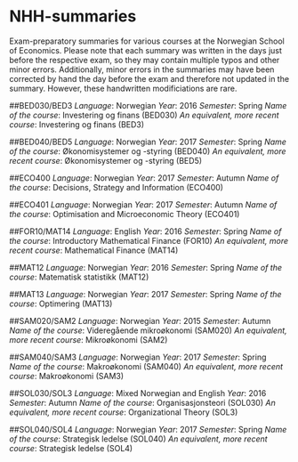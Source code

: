 # NHH-summaries
Exam-preparatory summaries for various courses at the Norwegian School of Economics. Please note that each summary was written in the days just before the respective exam, so they may contain multiple typos and other minor errors. Additionally, minor errors in the summaries may have been corrected by hand the day before the exam and therefore not updated in the summary. However, these handwritten modificiations are rare.

##BED030/BED3
*Language*: Norwegian
*Year*: 2016
*Semester*: Spring
*Name of the course*: Investering og finans (BED030)
*An equivalent, more recent course*: Investering og finans (BED3)

##BED040/BED5
*Language*: Norwegian
*Year*: 2017
*Semester*: Spring
*Name of the course*: Økonomisystemer og -styring (BED040)
*An equivalent, more recent course*: Økonomisystemer og -styring (BED5)

##ECO400
*Language*: Norwegian
*Year*: 2017
*Semester*: Autumn
*Name of the course*: Decisions, Strategy and Information (ECO400)

##ECO401
*Language*: Norwegian
*Year*: 2017
*Semester*: Autumn
*Name of the course*: Optimisation and Microeconomic Theory (ECO401)

##FOR10/MAT14
*Language*: English
*Year*: 2016
*Semester*: Spring
*Name of the course*: Introductory Mathematical Finance (FOR10)
*An equivalent, more recent course*: Mathematical Finance (MAT14)

##MAT12
*Language*: Norwegian
*Year*: 2016
*Semester*: Spring
*Name of the course*: Matematisk statistikk (MAT12)

##MAT13
*Language*: Norwegian
*Year*: 2017
*Semester*: Spring
*Name of the course*: Optimering (MAT13)

##SAM020/SAM2
*Language*: Norwegian
*Year*: 2015
*Semester*: Autumn
*Name of the course*: Videregående mikroøkonomi (SAM020)
*An equivalent, more recent course*: Mikroøkonomi (SAM2)

##SAM040/SAM3
*Language*: Norwegian
*Year*: 2017
*Semester*: Spring
*Name of the course*: Makroøkonomi (SAM040)
*An equivalent, more recent course*: Makroøkonomi (SAM3)

##SOL030/SOL3
*Language*: Mixed Norwegian and English
*Year*: 2016
*Semester*: Autumn
*Name of the course*: Organisasjonsteori (SOL030)
*An equivalent, more recent course*: Organizational Theory (SOL3)

##SOL040/SOL4
*Language*: Norwegian
*Year*: 2017
*Semester*: Spring
*Name of the course*: Strategisk ledelse (SOL040)
*An equivalent, more recent course*: Strategisk ledelse (SOL4)

